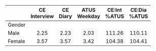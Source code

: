 
|                      | CE<br>Interview |  CE<br>Diary | ATUS<br>Weekday | CE:Int<br>%ATUS | CE:Dia<br>%ATUS |
| -------------------- | :----------: | :----------: | :----------: | :----------: | :----------: |
| Gender               |              |              |              |              |              |
| Male                 |         2.25 |         2.23 |         2.03 |       111.26 |       110.11 |
| Female               |         3.57 |         3.57 |         3.42 |       104.38 |       104.41 |

